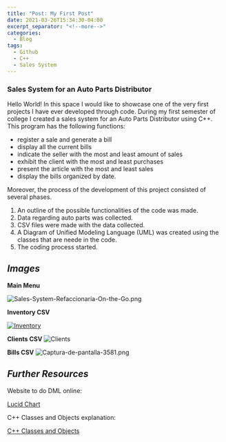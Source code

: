 ```yaml
---
title: "Post: My First Post"
date: 2021-03-26T15:34:30-04:00
excerpt_separator: "<!--more-->"
categories:
  - Blog
tags:
  - Github
  - C++
  - Sales System
---
```


### **Sales System for an Auto Parts Distributor**

Hello World!
In this space I would like to showcase one of the very first projects I have ever developed through code. During my first semester of college I created a sales system for an Auto Parts Distributor using C++. This program has the following functions:
- register a sale and generate a bill
- display all the current bills
- indicate the seller with the most and least amount of sales
- exhibit the client with the most and least purchases
- present the article with the most and least sales
- display the bills organized by date.

Moreover, the process of the development of this project consisted of several phases.
1. An outline of the possible functionalities of the code was made.
2. Data regarding auto parts was collected.
3. CSV files were made with the data collected.
4. A Diagram of Unified Modeling Language (UML) was created using the classes that are neede in the code.
5. The coding process started.

## _**Images**_

**Main Menu**

![Sales-System-Refaccionaria-On-the-Go.png](https://i.postimg.cc/W30tnKqt/Sales-System-Refaccionaria-On-the-Go.png)


**Inventory CSV**

[![Inventory](https://i.postimg.cc/MK2NNLMq/Captura-de-pantalla-3580.png)](https://postimg.cc/PNyS82QR)

**Clients CSV**
![Clients](https://i.postimg.cc/SKSp5vPJ/Captura-de-pantalla-3582.png)

**Bills CSV**
![Captura-de-pantalla-3581.png](https://i.postimg.cc/kgc5BK3R/Captura-de-pantalla-3581.png)

## _**Further Resources**_

Website to do DML online:

[Lucid Chart](https://lucid.app/documents#/dashboard)


C++ Classes and Objects explanation:


[C++ Classes and Objects](https://www.w3schools.com/cpp/cpp_classes.asp)
